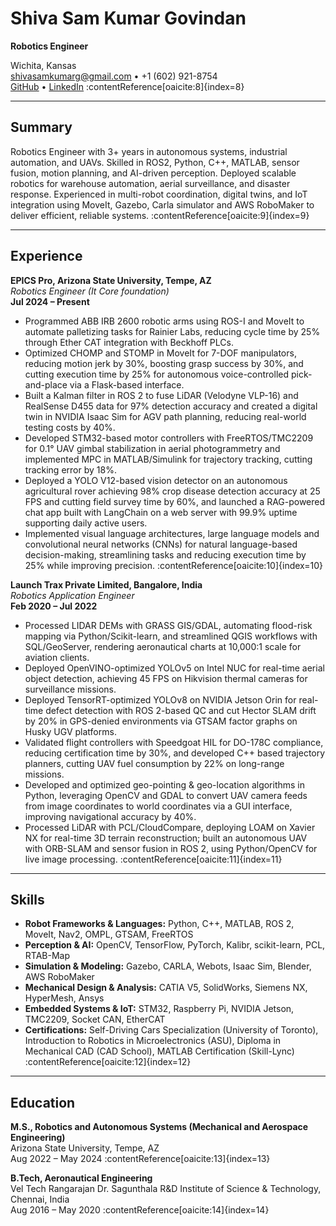 # Shiva Sam Kumar Govindan  
**Robotics Engineer**  

Wichita, Kansas  
shivasamkumarg@gmail.com • +1 (602) 921-8754  
[GitHub](https://github.com/shivasamkumar) • [LinkedIn](https://www.linkedin.com/shiva-sam-kumar/) :contentReference[oaicite:8]{index=8}

---

## Summary  
Robotics Engineer with 3+ years in autonomous systems, industrial automation, and UAVs. Skilled in ROS2, Python, C++, MATLAB, sensor fusion, motion planning, and AI-driven perception. Deployed scalable robotics for warehouse automation, aerial surveillance, and disaster response. Experienced in multi-robot coordination, digital twins, and IoT integration using MoveIt, Gazebo, Carla simulator and AWS RoboMaker to deliver efficient, reliable systems. :contentReference[oaicite:9]{index=9}

---

## Experience  

**EPICS Pro, Arizona State University, Tempe, AZ**  
*Robotics Engineer (It Core foundation)*  
**Jul 2024 – Present**  
- Programmed ABB IRB 2600 robotic arms using ROS-I and MoveIt to automate palletizing tasks for Rainier Labs, reducing cycle time by 25% through Ether CAT integration with Beckhoff PLCs.  
- Optimized CHOMP and STOMP in MoveIt for 7-DOF manipulators, reducing motion jerk by 30%, boosting grasp success by 30%, and cutting execution time by 25% for autonomous voice-controlled pick-and-place via a Flask-based interface.  
- Built a Kalman filter in ROS 2 to fuse LiDAR (Velodyne VLP-16) and RealSense D455 data for 97% detection accuracy and created a digital twin in NVIDIA Isaac Sim for AGV path planning, reducing real-world testing costs by 40%.  
- Developed STM32-based motor controllers with FreeRTOS/TMC2209 for 0.1° UAV gimbal stabilization in aerial photogrammetry and implemented MPC in MATLAB/Simulink for trajectory tracking, cutting tracking error by 18%.  
- Deployed a YOLO V12-based vision detector on an autonomous agricultural rover achieving 98% crop disease detection accuracy at 25 FPS and cutting field survey time by 60%, and launched a RAG-powered chat app built with LangChain on a web server with 99.9% uptime supporting daily active users.  
- Implemented visual language architectures, large language models and convolutional neural networks (CNNs) for natural language-based decision-making, streamlining tasks and reducing execution time by 25% while improving precision. :contentReference[oaicite:10]{index=10}

**Launch Trax Private Limited, Bangalore, India**  
*Robotics Application Engineer*  
**Feb 2020 – Jul 2022**  
- Processed LIDAR DEMs with GRASS GIS/GDAL, automating flood-risk mapping via Python/Scikit-learn, and streamlined QGIS workflows with SQL/GeoServer, rendering aeronautical charts at 10,000:1 scale for aviation clients.  
- Deployed OpenVINO-optimized YOLOv5 on Intel NUC for real-time aerial object detection, achieving 45 FPS on Hikvision thermal cameras for surveillance missions.  
- Deployed TensorRT-optimized YOLOv8 on NVIDIA Jetson Orin for real-time defect detection with ROS 2-based QC and cut Hector SLAM drift by 20% in GPS-denied environments via GTSAM factor graphs on Husky UGV platforms.  
- Validated flight controllers with Speedgoat HIL for DO-178C compliance, reducing certification time by 30%, and developed C++ based trajectory planners, cutting UAV fuel consumption by 22% on long-range missions.  
- Developed and optimized geo-pointing & geo-location algorithms in Python, leveraging OpenCV and GDAL to convert UAV camera feeds from image coordinates to world coordinates via a GUI interface, improving navigational accuracy by 40%.  
- Processed LiDAR with PCL/CloudCompare, deploying LOAM on Xavier NX for real-time 3D terrain reconstruction; built an autonomous UAV with ORB-SLAM and sensor fusion in ROS 2, using Python/OpenCV for live image processing. :contentReference[oaicite:11]{index=11}

---

## Skills  
- **Robot Frameworks & Languages:** Python, C++, MATLAB, ROS 2, MoveIt, Nav2, OMPL, GTSAM, FreeRTOS  
- **Perception & AI:** OpenCV, TensorFlow, PyTorch, Kalibr, scikit-learn, PCL, RTAB-Map  
- **Simulation & Modeling:** Gazebo, CARLA, Webots, Isaac Sim, Blender, AWS RoboMaker  
- **Mechanical Design & Analysis:** CATIA V5, SolidWorks, Siemens NX, HyperMesh, Ansys  
- **Embedded Systems & IoT:** STM32, Raspberry Pi, NVIDIA Jetson, TMC2209, Socket CAN, EtherCAT  
- **Certifications:** Self-Driving Cars Specialization (University of Toronto), Introduction to Robotics in Microelectronics (ASU), Diploma in Mechanical CAD (CAD School), MATLAB Certification (Skill-Lync) :contentReference[oaicite:12]{index=12}

---

## Education  
**M.S., Robotics and Autonomous Systems (Mechanical and Aerospace Engineering)**  
Arizona State University, Tempe, AZ  
Aug 2022 – May 2024 :contentReference[oaicite:13]{index=13}

**B.Tech, Aeronautical Engineering**  
Vel Tech Rangarajan Dr. Sagunthala R&D Institute of Science & Technology, Chennai, India  
Aug 2016 – May 2020 :contentReference[oaicite:14]{index=14}
